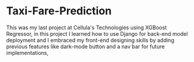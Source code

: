 # Taxi-Fare-Prediction
This was my last project at Cellula's Technologies using XGBoost Regressor,
in this project I learned how to use Django for back-end model deployment and I embraced my front-end designing skills by adding previous features like dark-mode button and a nav bar for future implementations,

